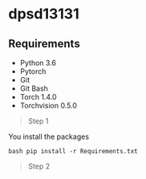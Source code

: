 # dpsd13131
## Requirements
- Python 3.6
- Pytorch 
- Git
- Git Bash
- Torch 1.4.0
- Torchvision 0.5.0


> Step 1

You install the packages

```bash pip install -r Requirements.txt```

> Step 2
